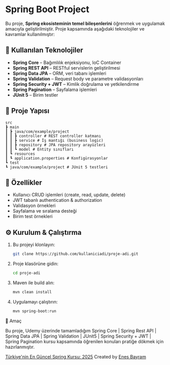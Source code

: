 # Spring Boot Project

Bu proje, **Spring ekosisteminin temel bileşenlerini** öğrenmek ve uygulamak amacıyla geliştirilmiştir. Proje kapsamında aşağıdaki teknolojiler ve kavramlar kullanılmıştır:

## 🚀 Kullanılan Teknolojiler
- **Spring Core** – Bağımlılık enjeksiyonu, IoC Container
- **Spring REST API** – RESTful servislerin geliştirilmesi
- **Spring Data JPA** – ORM, veri tabanı işlemleri
- **Spring Validation** – Request body ve parametre validasyonları
- **Spring Security + JWT** – Kimlik doğrulama ve yetkilendirme
- **Spring Pagination** – Sayfalama işlemleri
- **JUnit 5** – Birim testler

## 📂 Proje Yapısı
```
src
┣ main
┃ ┣ java/com/example/project
┃ ┃ ┣ controller # REST controller katmanı
┃ ┃ ┣ service # İş mantığı (business logic)
┃ ┃ ┣ repository # JPA repository arayüzleri
┃ ┃ ┗ model # Entity sınıfları
┃ ┗ resources
┃ ┗ application.properties # Konfigürasyonlar
┗ test
┗ java/com/example/project # JUnit 5 testleri
```


## 🔑 Özellikler
- Kullanıcı CRUD işlemleri (create, read, update, delete)
- JWT tabanlı authentication & authorization
- Validasyon örnekleri
- Sayfalama ve sıralama desteği
- Birim test örnekleri

## ⚙️ Kurulum & Çalıştırma
1. Bu projeyi klonlayın:
   ```bash
   git clone https://github.com/kullaniciadi/proje-adi.git
2. Proje klasörüne gidin:
    ```bash
    cd proje-adi
3. Maven ile build alın:
    ```bash
    mvn clean install
3. Uygulamayı çalıştırın:
    ```bash
    mvn spring-boot:run
    
🎯 Amaç

Bu proje, Udemy üzerinde tamamladığım
Spring Core | Spring Rest API | Spring Data JPA | Spring Validation | JUnit5 | Spring Security + JWT | Spring Pagination
kursu kapsamında öğrenilen konuları pratiğe dökmek için hazırlanmıştır.

[Türkiye'nin En Güncel Spring Kursu: 2025](https://www.udemy.com/share/10bZqJ/)
Created by [Enes Bayram](https://www.udemy.com/user/enes-bayram-4/)


